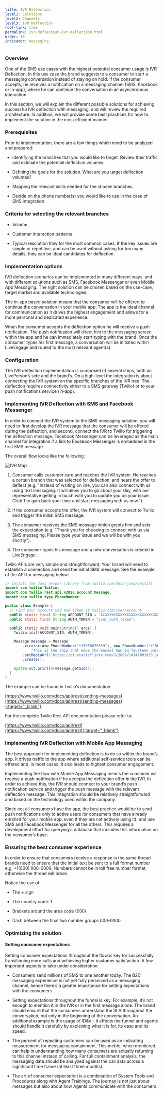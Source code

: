 ```yaml
---
title: IVR Deflection
level1: Solutions
level2: Channels
level3: IVR Deflection
root-link: true
permalink: ivr-deflection-ivr-deflection.html
order: 10
indicator: messaging
---
```


### Overview

One of the SMS use cases with the highest potential consumer usage is IVR Deflection. In this use case the brand suggests to a consumer to start a messaging conversation instead of staying on hold. If the consumer accepts, he receives a notification on a messaging channel (SMS, Facebook or in-app), where he can continue the conversation in an asynchronous interaction.

In this section, we will explain the different possible solutions for achieving successful IVR deflection with messaging, and will review the required architecture. In addition, we will provide some best practices for how to implement the solution in the most efficient manner.

### Prerequisites

Prior to implementation, there are a few things which need to be analyzed and prepared:

* Identifying the branches that you would like to target. Review their traffic and estimate the potential deflection volumes

* Defining the goals for the solution. What are you target deflection volumes?

* Mapping the relevant skills needed for the chosen branches.

* Decide on the phone number(s) you would like to use in the case of SMS integration.

### Criteria for selecting the relevant branches

* Volume

* Customer interaction patterns

* Typical resolution flow for the most common cases. If the key issues are simple or repetitive, and can be used without asking for too many details, they can be ideal candidates for deflection.

### Implementation options

IVR deflection scenarios can be implemented in many different ways, and with different solutions such as SMS, Facebook Messenger or even Mobile App Messaging. The right solution can be chosen based on the use-case, target market and available technologies.

The in-app based solution means that the consumer will be offered to continue the conversation in your mobile app. The app is the ideal channel for communication as it drives the highest engagement and allows for a more personal and dedicated experience.

When the consumer accepts the deflection option he will receive a push notification. The push notification will direct him to the messaging screen within the app and he can immediately start typing with the brand. Once the consumer types his first message, a conversation will be initiated within LiveEngage and routed to the most relevant agent(s).

### Configuration

The IVR deflection implementation is comprised of several steps, both on LivePerson’s side and the brand’s. On a high-level the integration is about connecting the IVR system on the specific branches of the IVR tree. The deflection requires connectivity either to a SMS gateway (Twilio) or to your push notifications service (in-app).

### Implementing IVR Deflection with SMS and Facebook Messenger

In order to connect the IVR system to the SMS messaging solution, you will need to first develop the IVR message that the consumer will be offered during the deflection, and second, connect the IVR to Twilio for triggering the deflection message. Facebook Messenger can be leveraged as the main channel for integration if a link to Facebook Messenger is embedded in the first SMS message.

The overall flow looks like the following:

![IVR Map](img/ivrmap.png)


1. Consumer calls customer care and reaches the IVR system. He reaches a certain branch that was selected for deflection, and hears the offer to deflect (e.g. "Instead of waiting on line, you can also connect with us using text messaging. It will allow you to go about your day, with our representative getting in touch with you to update you on your issue. Click 1 to gain back your time and start messaging with us now.")

2. If the consumer accepts the offer, the IVR system will connect to Twilio and trigger the initial SMS message.

3. The consumer receives the SMS message which greets him and sets the expectation (e.g. "Thank you for choosing to connect with us via SMS messaging. Please type your issue and we will be with you shortly").

4. The consumer types his message and a new conversation is created in LiveEngage.

Twilio APIs are very simple and straightforward. Your brand will need to establish a connection and send the initial SMS message. See the example of the API for messaging below:

```java
// Install the Java helper library from twilio.com/docs/java/install
import com.twilio.Twilio;
import com.twilio.rest.api.v2010.account.Message;
import com.twilio.type.PhoneNumber;

public class Example {
  // Find your Account Sid and Token at twilio.com/user/account
  public static final String ACCOUNT_SID = "ACXXXXXXXXXXXXXXXXXXXXXXXXXXXXXXXX";
  public static final String AUTH_TOKEN = "your_auth_token";

  public static void main(String[] args) {
    Twilio.init(ACCOUNT_SID, AUTH_TOKEN);

    Message message = Message
        .creator(new PhoneNumber("+15558675309"), new PhoneNumber("+15017250604"),
        	"This is the ship that made the Kessel Run in fourteen parsecs?")
        .setMediaUrl("https://c1.staticflickr.com/3/2899/14341091933_1e92e62d12_b.jpg")
        .create();

    System.out.println(message.getSid());
  }
}
```
The example can be found in Twilio’s documentation:

[https://www.twilio.com/docs/api/rest/sending-messages](https://www.twilio.com/docs/api/rest/sending-messages){:target="_blank"}

For the complete Twilio Rest API documentation please refer to:

[https://www.twilio.com/docs/api/rest](https://www.twilio.com/docs/api/rest){:target="_blank"}

### Implementing IVR Deflection with Mobile App Messaging

The best approach for implementing deflection is to do so within the brand’s app.  It drives traffic to the app where additional self-service tools can be offered and, in most cases, it also leads to highest consumer engagement.

Implementing the flow with Mobile App Messaging means the consumer will receive a push notification if he accepts the deflection offer in the IVR. In order to achieve this, the IVR should connect to your brand’s push notification service and trigger the push message with the relevant deflection message. This integration should be relatively straightforward and based on the technology used within the company.

Since not all consumers have the app, the best practice would be to send push notifications only to active users (or consumers that have already enrolled for your mobile app, even if they are not actively using it), and use SMS and Facebook Messenger for all the others. This requires a development effort for querying a database that includes this information on the consumer’s base.

### Ensuring the best consumer experience

In order to ensure that consumers receive a response in the same thread brands need to ensure that the initial text be sent to a full format number e.g. +1(000) 000-0000. Numbers cannot be in toll free number format, otherwise the thread will break.

Notice the use of:

* The + sign

* The country code: 1

* Brackets around the area code (000)

* Dash between the final two number groups 000-0000

### Optimizing the solution

#### Setting consumer expectations

Setting consumer expectations throughout the flow is key for successfully transitioning more calls and achieving higher customer satisfaction. A few important aspects to take under consideration:

* Consumers send millions of SMS  to one another today. The B2C messaging experience is not yet fully perceived as a messaging channel, hence there’s a greater importance for setting expectations with the consumers.

* Setting expectations throughout the funnel is key. For example, it’s not enough to mention it in the IVR or in the first message alone. The brand should ensure that the consumers understand the SLA throughout the conversation, not only in the beginning of the conversation. An additional example is the usage of ID&V - it affects the funnel and agents should handle it carefully by explaining what it is for, its ease and its speed.

* The percent of repeating customers can be used as an indicating measurement for messaging containment. This metric, when monitored, can help in understanding how many consumers are actually returning to this channel instead of calling. For full containment analysis, the messaging data should be analyzed against the call data across a significant time frame (at least three months).

* The art of consumer expectation is a combination of System Tools and Procedures along with Agent Trainings. The journey is not just about messages but also about how Agents communicate with the consumers.
